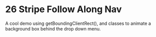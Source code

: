 # 26 Stripe Follow Along Nav

A cool demo using getBoundingClientRect(), and classes to animate a background box behind the drop down menu.

